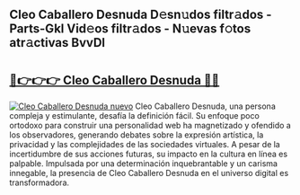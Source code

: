 ## Cleo Caballero Desnuda D𝚎sn𝚞dos filtr𝚊dos - Parts-Gkl Vid𝚎os filtr𝚊dos - N𝚞evas f𝚘tos atr𝚊ctivas BvvDl

# <h2><a href="http://mb8kcz.tromn.icu/?c=Cleo+Caballero+Desnuda">🔗👉👉👉 Cleo Caballero Desnuda 🔗🔗</a></h2>

[![Cleo Caballero Desnuda nuevo](https://i.imgur.com/pEAQMta.gif)](http://mb8kcz.tromn.icu/?c=Cleo+Caballero+Desnuda)
Cleo Caballero Desnuda, una persona compleja y estimulante, desafía la definición fácil. Su enfoque poco ortodoxo para construir una personalidad web ha magnetizado y ofendido a los observadores, generando debates sobre la expresión artística, la privacidad y las complejidades de las sociedades virtuales. A pesar de la incertidumbre de sus acciones futuras, su impacto en la cultura en línea es palpable. Impulsada por una determinación inquebrantable y un carisma innegable, la presencia de Cleo Caballero Desnuda en el universo digital es transformadora.
